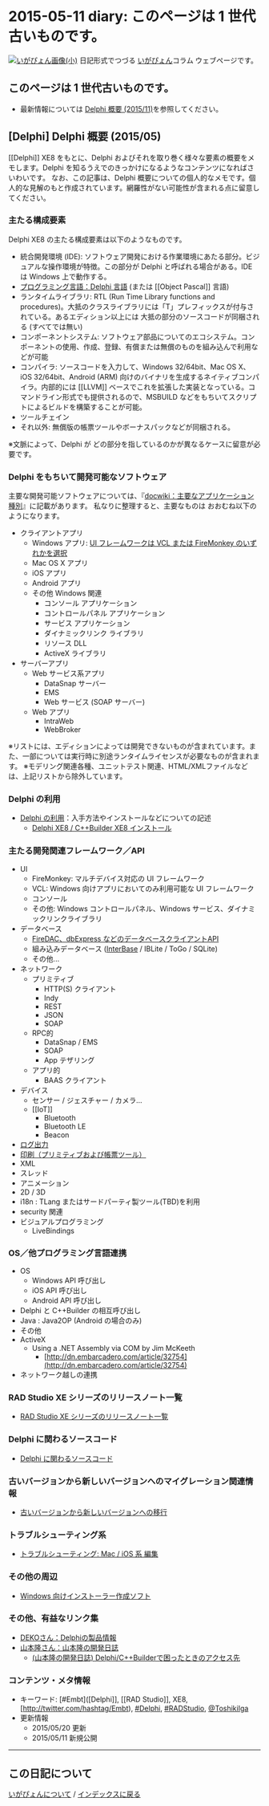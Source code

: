 2015-05-11 diary: このページは 1 世代古いものです。
=====================================================================================================
[![いがぴょん画像(小)](https://igapyon.github.io/diary/images/iga200306s.jpg "いがぴょん")](https://igapyon.github.io/diary/memo/memoigapyon.html) 日記形式でつづる [いがぴょん](https://igapyon.github.io/diary/memo/memoigapyon.html)コラム ウェブページです。

## このページは 1 世代古いものです。


* 最新情報については [Delphi 概要 (2015/11)](https://igapyon.github.io/diary/2015/ig151125.html)を参照してください。



## [Delphi] Delphi 概要 (2015/05)


[[Delphi]] XE8 をもとに、Delphi およびそれを取り巻く様々な要素の概要をメモします。Delphi を知るうえでのきっかけになるようなコンテンツになればさいわいです。
なお、この記事は、Delphi 概要についての個人的なメモです。個人的な見解のもと作成されています。網羅性がない可能性が含まれる点に留意してください。

### 主たる構成要素

Delphi XE8 の主たる構成要素は以下のようなものです。

* 統合開発環境 (IDE): ソフトウェア開発における作業環境にあたる部分。ビジュアルな操作環境が特徴。この部分が Delphi と呼ばれる場合がある。IDE は Windows 上で動作する。
* [プログラミング言語：Delphi 言語](https://igapyon.github.io/diary/2015/ig150601.html) (または [[Object Pascal]] 言語)
* ランタイムライブラリ: RTL (Run Time Library functions and procedures)。大抵のクラスライブラリには「T」プレフィックスが付与されている。あるエディション以上には 大抵の部分のソースコードが同梱される (すべてでは無い)
* コンポーネントシステム: ソフトウェア部品についてのエコシステム。コンポーネントの使用、作成、登録、有償または無償のものを組み込んで利用などが可能
* コンパイラ: ソースコードを入力して、Windows 32/64bit、Mac OS X、iOS 32/64bit、Android (ARM) 向けのバイナリを生成するネイティブコンパイラ。内部的には [[LLVM]] ベースでこれを拡張した実装となっている。コマンドライン形式でも提供されるので、MSBUILD などをもちいてスクリプトによるビルドを構築することが可能。
* ツールチェイン
* それ以外: 無償版の帳票ツールやボーナスパックなどが同梱される。

※文脈によって、Delphi が どの部分を指しているのかが異なるケースに留意が必要です。


### Delphi をもちいて開発可能なソフトウェア

主要な開発可能ソフトウェアについては、『[docwiki：主要なアプリケーション種別](http://docwiki.embarcadero.com/RADStudio/XE8/ja/%E4%B8%BB%E8%A6%81%E3%81%AA%E3%82%A2%E3%83%97%E3%83%AA%E3%82%B1%E3%83%BC%E3%82%B7%E3%83%A7%E3%83%B3%E7%A8%AE%E5%88%A5)』に記載があります。
私なりに整理すると、主要なものは おおむね以下のようになります。

* クライアントアプリ
  * Windows アプリ: [UI フレームワークは VCL または FireMonkey のいずれかを選択](https://igapyon.github.io/diary/2015/ig150531.html)
  * Mac OS X アプリ
  * iOS アプリ
  * Android アプリ
  * その他 Windows 関連
    * コンソール アプリケーション
    * コントロールパネル アプリケーション
    * サービス アプリケーション
    * ダイナミックリンク ライブラリ
    * リソース DLL
    * ActiveX ライブラリ
* サーバーアプリ
  * Web サービス系アプリ
    * DataSnap サーバー
    * EMS
    * Web サービス (SOAP サーバー)
  * Web アプリ
    * IntraWeb
    * WebBroker

※リストには、エディションによっては開発できないものが含まれています。また、一部については実行時に別途ランタイムライセンスが必要なものが含まれます。
※モデリング関連各種、ユニットテスト関連、HTML/XMLファイルなどは、上記リストから除外しています。

### Delphi の利用


* [Delphi の利用](https://igapyon.github.io/diary/2015/ig150512.html)：入手方法やインストールなどについての記述
  * [Delphi XE8 / C++Builder XE8 インストール](https://igapyon.github.io/diary/2015/ig150418.html)



### 主たる開発関連フレームワーク／API


* UI
  * FireMonkey: マルチデバイス対応の UI フレームワーク
  * VCL: Windows 向けアプリにおいてのみ利用可能な UI フレームワーク
  * コンソール
  * その他: Windows コントロールパネル、Windows サービス、ダイナミックリンクライブラリ
* データベース
  * [FireDAC、dbExpress などのデータベースクライアントAPI](https://igapyon.github.io/diary/2015/ig150515.html)
  * 組み込みデータベース ([InterBase](https://igapyon.github.io/diary/2015/ig150508.html) / IBLite / ToGo / SQLite)
  * その他...
* ネットワーク
  * プリミティブ
    * HTTP(S) クライアント
    * Indy
    * REST
    * JSON
    * SOAP
  * RPC的
    * DataSnap / EMS
    * SOAP
    * App テザリング
  * アプリ的
    * BAAS クライアント
* デバイス
  * センサー / ジェスチャー / カメラ...
  * [[IoT]]
    * Bluetooth
    * Bluetooth LE
    * Beacon
* [ログ出力](https://igapyon.github.io/diary/2015/ig150510.html)
* [印刷（プリミティブおよび帳票ツール）](https://igapyon.github.io/diary/2015/ig150509.html)
* XML
* スレッド
* アニメーション
* 2D / 3D
* i18n : TLang またはサードパーティ製ツール(TBD)を利用
* security 関連
* ビジュアルプログラミング
  * LiveBindings



### OS／他プログラミング言語連携


* OS
  * Windows API 呼び出し
  * iOS API 呼び出し
  * Android API 呼び出し
* Delphi と C++Builder の相互呼び出し
* Java : Java2OP (Android の場合のみ)
* その他
* ActiveX
  * Using a .NET Assembly via COM by Jim McKeeth 
    * [http://dn.embarcadero.com/article/32754](http://dn.embarcadero.com/article/32754)
* ネットワーク越しの連携



### RAD Studio XE シリーズのリリースノート一覧


* [RAD Studio XE シリーズのリリースノート一覧](https://igapyon.github.io/diary/2015/ig150519.html)



### Delphi に関わるソースコード


* [Delphi に関わるソースコード](https://igapyon.github.io/diary/2015/ig150520.html)



### 古いバージョンから新しいバージョンへのマイグレーション関連情報


* [古いバージョンから新しいバージョンへの移行](https://igapyon.github.io/diary/2015/ig150518.html)



### トラブルシューティング系


* [トラブルシューティング: Mac / iOS 系 編集](https://igapyon.github.io/diary/2015/ig150605.html)



### その他の周辺


* [Windows 向けインストーラー作成ソフト](https://igapyon.github.io/diary/2015/ig150523.html)



### その他、有益なリンク集


* [DEKOさん：Delphiの製品情報](http://ht-deko.com/Delphi/index.html)
* [山本隆さん：山本隆の開発日誌](http://www.gesource.jp/weblog/)
  * [(山本隆の開発日誌) Delphi/C++Builderで困ったときのアクセス先](http://www.gesource.jp/weblog/?p=7169)



### コンテンツ・メタ情報


* キーワード: [#Embt]([Delphi]], [[RAD Studio]], XE8, [http://twitter.com/hashtag/Embt), [#Delphi](http://twitter.com/hashtag/Delphi), [#RADStudio](http://twitter.com/hashtag/RADStudio), [@ToshikiIga](http://twitter.com/ToshikiIga)
* 更新情報
  * 2015/05/20 更新
  * 2015/05/11 新規公開




----------------------------------------------------------------------------------------------------

## この日記について
[いがぴょんについて](https://igapyon.github.io/diary/memo/memoigapyon.html) / [インデックスに戻る](https://igapyon.github.io/diary/idxall.html)
